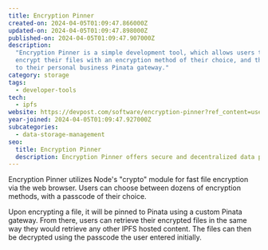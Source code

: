 ```yaml
---
title: Encryption Pinner
created-on: 2024-04-05T01:09:47.866000Z
updated-on: 2024-04-05T01:09:47.898000Z
published-on: 2024-04-05T01:09:47.907000Z
description:
  "Encryption Pinner is a simple development tool, which allows users to
  encrypt their files with an encryption method of their choice, and then pin them
  to their personal business Pinata gateway."
category: storage
tags:
  - developer-tools
tech:
  - ipfs
website: https://devpost.com/software/encryption-pinner?ref_content=user-portfolio&ref_feature=in_progress
year-joined: 2024-04-05T01:09:47.927000Z
subcategories:
  - data-storage-management
seo:
  title: Encryption Pinner
  description: Encryption Pinner offers secure and decentralized data pinning services.
---
```


Encryption Pinner utilizes Node's "crypto" module for fast file encryption via the web browser. Users can choose between dozens of encryption methods, with a passcode of their choice.

Upon encrypting a file, it will be pinned to Pinata using a custom Pinata gateway. From there, users can retrieve their encrypted files in the same way they would retrieve any other IPFS hosted content. The files can then be decrypted using the passcode the user entered initially.
